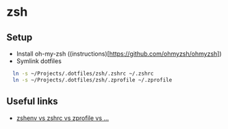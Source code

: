 # zsh

## Setup

- Install oh-my-zsh ((instructions)[https://github.com/ohmyzsh/ohmyzsh])
- Symlink dotfiles
```sh
  ln -s ~/Projects/.dotfiles/zsh/.zshrc ~/.zshrc
  ln -s ~/Projects/.dotfiles/zsh/.zprofile ~/.zprofile
```

## Useful links

- [zshenv vs zshrc vs zprofile vs ...](https://unix.stackexchange.com/questions/71253/what-should-shouldnt-go-in-zshenv-zshrc-zlogin-zprofile-zlogout)
